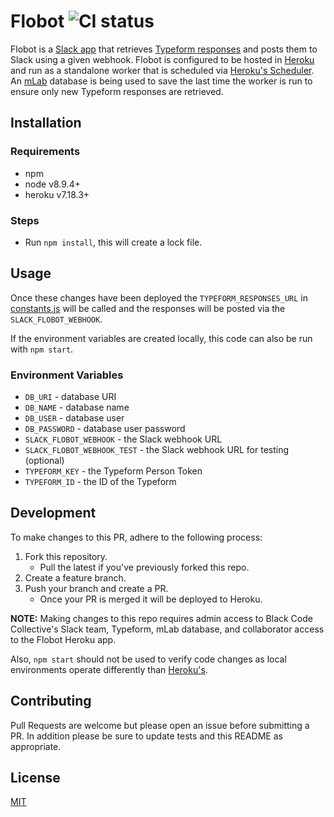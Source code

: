 # Flobot ![CI status](https://img.shields.io/badge/build-passing-brightgreen.svg)

Flobot is a [Slack app](https://get.slack.help/hc/en-us/articles/202035138-Add-an-app-to-your-workspace) that retrieves [Typeform responses](https://developer.typeform.com/responses/reference/retrieve-responses/) and posts them to Slack using a given webhook. Flobot is configured to be hosted in [Heroku](https://www.heroku.com/) and run as a standalone worker that is scheduled via [Heroku's Scheduler](https://devcenter.heroku.com/articles/scheduler). An [mLab](https://mlab.com/) database is being used to save the last time the worker is run to ensure only new Typeform responses are retrieved.

## Installation

### Requirements
* npm
* node v8.9.4+
* heroku v7.18.3+


### Steps
* Run `npm install`, this will create a lock file.

## Usage
Once these changes have been deployed the `TYPEFORM_RESPONSES_URL` in [constants.js](src/constants.js) will be called and the responses will be posted via the `SLACK_FLOBOT_WEBHOOK`.

If the environment variables are created locally, this code can also be run with `npm start`.

### Environment Variables
  * `DB_URI` - database URI
  * `DB_NAME` - database name
  * `DB_USER` - database user
  * `DB_PASSWORD` - database user password
  * `SLACK_FLOBOT_WEBHOOK` - the Slack webhook URL
  * `SLACK_FLOBOT_WEBHOOK_TEST` - the Slack webhook URL for testing (optional)
  * `TYPEFORM_KEY` - the Typeform Person Token
  * `TYPEFORM_ID` - the ID of the Typeform


## Development
To make changes to this PR, adhere to the following process:

1. Fork this repository.
    - Pull the latest if you've previously forked this repo.
2. Create a feature branch.
3. Push your branch and create a PR.
    - Once your PR is merged it will be deployed to Heroku.

**NOTE:** Making changes to this repo requires admin access to Black Code Collective's Slack team, Typeform, mLab database, and collaborator access to the Flobot Heroku app.

Also, `npm start` should not be used to verify code changes as local environments operate differently than [Heroku's](https://devcenter.heroku.com/articles/dynos).

## Contributing
Pull Requests are welcome but please open an issue before submitting a PR. In addition please be sure to update tests and this README as appropriate.

## License
[MIT](https://choosealicense.com/licenses/mit/)
